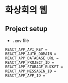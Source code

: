 # 화상회의 웹

## Project setup
+ `.env` file
```env
REACT_APP_API_KEY = 
REACT_APP_AUTH_DOMAIN = 
REACT_APP_DATABASE_URL = 
REACT_APP_PROJECT_ID = 
REACT_APP_STORAGE_BUCKET = 
REACT_APP_MESSAGIN_ID = 
REACT_APP_APP_ID = 
```